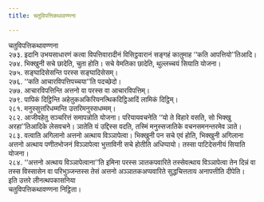 ```yaml
---
title: चतुविपत्तिकथावण्णना

---
```

चतुविपत्तिकथावण्णना  
२७३. इदानि उभयसाधारणं कत्वा विपत्तिवारादीनं विसिट्ठवारानं सङ्गहं कातुमाह ‘‘कति आपत्तियो’’तिआदि।  
२७४. भिक्खुनी सचे छादेति, चुता होति। सचे वेमतिका छादेति, थुल्लच्चयं सियाति योजना।  
२७५. सङ्घादिसेसन्ति परस्स सङ्घादिसेसम्।  
२७६. ‘‘कति आचारविपत्तिपच्चया’’ति पदच्छेदो।  
२७७. आचारविपत्तिन्ति अत्तनो वा परस्स वा आचारविपत्तिम्।  
२७९. पापिकं दिट्ठिन्ति अहेतुकअकिरियनत्थिकदिट्ठिआदिं लामिकं दिट्ठिम्।  
२८१. मनुस्सुत्तरिधम्मन्ति उत्तरिमनुस्सधम्मम्।  
२८२. आजीवहेतु सञ्चरित्तं समापन्नोति योजना। परियायवचनेति ‘‘यो ते विहारे वसति, सो भिक्खु अरहा’’तिआदिके लेसवचने। ञातेति यं उद्दिस्स वदति, तस्मिं मनुस्सजातिके वचनसमनन्तरमेव ञाते।  
२८३. वत्वाति अगिलानो अत्तनो अत्थाय विञ्ञापेत्वा। भिक्खुनी पन सचे एवं होति, भिक्खुनी अगिलाना अत्तनो अत्थाय पणीतभोजनं विञ्ञापेत्वा भुत्ताविनी सचे होतीति अधिप्पायो। तस्सा पाटिदेसनीयं सियाति योजना।  
२८४. ‘‘अत्तनो अत्थाय विञ्ञापेत्वाना’’ति इमिना परस्स ञातकपवारिते तस्सेवत्थाय विञ्ञापेत्वा तेन दिन्नं वा तस्स विस्सासेन वा परिभुञ्जन्तस्स तेसं अत्तनो अञ्ञातकअप्पवारिते सुद्धचित्तताय अनापत्तीति दीपेति।  
इति उत्तरे लीनत्थपकासनिया  
चतुविपत्तिकथावण्णना निट्ठिता।  
